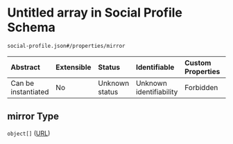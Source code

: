 # Untitled array in Social Profile Schema

```txt
social-profile.json#/properties/mirror
```



| Abstract            | Extensible | Status         | Identifiable            | Custom Properties | Additional Properties | Access Restrictions | Defined In                                                                       |
| :------------------ | :--------- | :------------- | :---------------------- | :---------------- | :-------------------- | :------------------ | :------------------------------------------------------------------------------- |
| Can be instantiated | No         | Unknown status | Unknown identifiability | Forbidden         | Allowed               | none                | [social-profile.json\*](../../../out/social-profile.json "open original schema") |

## mirror Type

`object[]` ([URL](project-properties-websites-url.md))
